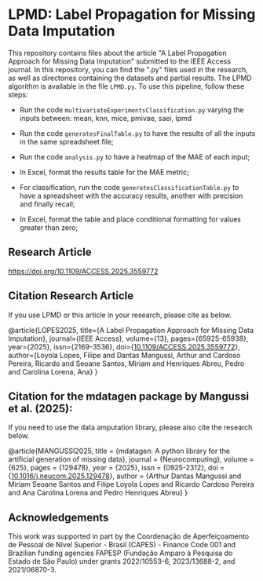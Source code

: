 # LPMD: Label Propagation for Missing Data Imputation

This repository contains files about the article "A Label Propagation Approach for Missing Data Imputation" submitted to the IEEE Access journal. In this repository, you can find the ".py" files used in the research, as well as directories containing the datasets and partial results. The LPMD algorithm is available in the file  ```LPMD.py```. To use this pipeline, follow these steps:

- Run the code ```multivariateExperimentsClassification.py``` varying the inputs between: mean, knn, mice, pmivae, saei, lpmd

- Run the code ```generatesFinalTable.py``` to have the results of all the inputs in the same spreadsheet file;
  
- Run the code ```analysis.py``` to have a heatmap of the MAE of each input;
  
- In Excel, format the results table for the MAE metric;

- For classification, run the code ```generatesClassificationTable.py``` to have a spreadsheet with the accuracy results, another with precision and finally recall;
  
- In Excel, format the table and place conditional formatting for values ​​greater than zero;

## Research Article

https://doi.org/10.1109/ACCESS.2025.3559772

## Citation Research Article
If you use LPMD or this article in your research, please cite as below.

@article{LOPES2025,
  title={A Label Propagation Approach for Missing Data Imputation},
  journal={IEEE Access},
  volume={13},
  pages={65925-65938},
  year={2025},
  issn={2169-3536},
  doi={[10.1109/ACCESS.2025.3559772](https://doi.org/10.1109/ACCESS.2025.3559772)},
  author={Loyola Lopes, Filipe and Dantas Mangussi, Arthur and Cardoso Pereira, Ricardo and Seoane Santos, Miriam and Henriques Abreu, Pedro and Carolina Lorena, Ana}
  }


## Citation for the mdatagen package by Mangussi et al. (2025):
If you need to use the data amputation library, please also cite the research below.

@article{MANGUSSI2025,
title = {mdatagen: A python library for the artificial generation of missing data},
journal = {Neurocomputing},
volume = {625},
pages = {129478},
year = {2025},
issn = {0925-2312},
doi = {[10.1016/j.neucom.2025.129478](https://doi.org/10.1016/j.neucom.2025.129478)},
author = {Arthur Dantas Mangussi and Miriam Seoane Santos and Filipe Loyola Lopes and Ricardo Cardoso Pereira and Ana Carolina Lorena and Pedro Henriques Abreu}
}

## Acknowledgements
This work was supported in part by the Coordenação de Aperfeiçoamento de Pessoal de Nível Superior - Brasil (CAPES) - Finance Code
001 and Brazilian funding agencies FAPESP (Fundação Amparo à Pesquisa do Estado de São Paulo) under grants 2022/10553-6,
2023/13688-2, and 2021/06870-3.

